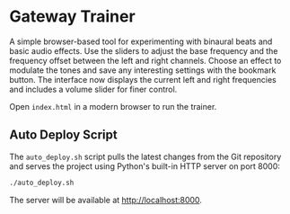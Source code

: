 # Gateway Trainer

A simple browser-based tool for experimenting with binaural beats and basic audio effects. Use the sliders to adjust the base frequency and the frequency offset between the left and right channels. Choose an effect to modulate the tones and save any interesting settings with the bookmark button. The interface now displays the current left and right frequencies and includes a volume slider for finer control.

Open `index.html` in a modern browser to run the trainer.

## Auto Deploy Script

The `auto_deploy.sh` script pulls the latest changes from the Git repository and serves the project using Python's built-in HTTP server on port 8000:

```bash
./auto_deploy.sh
```

The server will be available at [http://localhost:8000](http://localhost:8000).
